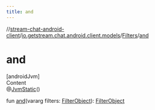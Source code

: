 ```yaml
---
title: and
---
```

//[stream-chat-android-client](../../../index.md)/[io.getstream.chat.android.client.models](../index.md)/[Filters](index.md)/[and](and.md)



# and  
[androidJvm]  
Content  
@[JvmStatic](https://kotlinlang.org/api/latest/jvm/stdlib/kotlin.jvm/-jvm-static/index.html)()  
  
fun [and](and.md)(vararg filters: [FilterObject](../../io.getstream.chat.android.client.api.models/FilterObject/index.md)): [FilterObject](../../io.getstream.chat.android.client.api.models/FilterObject/index.md)  



